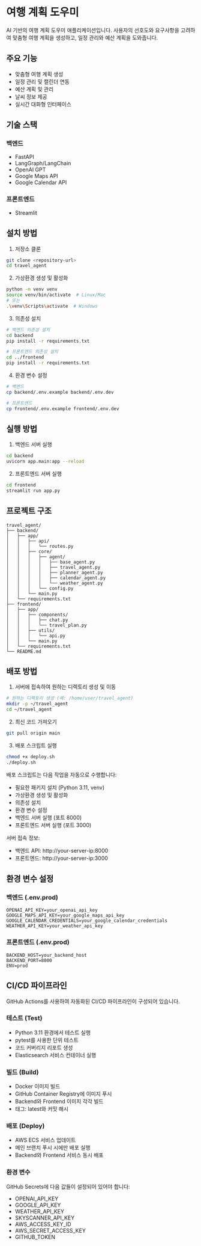 # 여행 계획 도우미

AI 기반의 여행 계획 도우미 애플리케이션입니다. 사용자의 선호도와 요구사항을 고려하여 맞춤형 여행 계획을 생성하고, 일정 관리와 예산 계획을 도와줍니다.

## 주요 기능

- 맞춤형 여행 계획 생성
- 일정 관리 및 캘린더 연동
- 예산 계획 및 관리
- 날씨 정보 제공
- 실시간 대화형 인터페이스

## 기술 스택

### 백엔드
- FastAPI
- LangGraph/LangChain
- OpenAI GPT
- Google Maps API
- Google Calendar API

### 프론트엔드
- Streamlit

## 설치 방법

1. 저장소 클론
```bash
git clone <repository-url>
cd travel_agent
```

2. 가상환경 생성 및 활성화
```bash
python -m venv venv
source venv/bin/activate  # Linux/Mac
# 또는
.\venv\Scripts\activate  # Windows
```

3. 의존성 설치
```bash
# 백엔드 의존성 설치
cd backend
pip install -r requirements.txt

# 프론트엔드 의존성 설치
cd ../frontend
pip install -r requirements.txt
```

4. 환경 변수 설정
```bash
# 백엔드
cp backend/.env.example backend/.env.dev

# 프론트엔드
cp frontend/.env.example frontend/.env.dev
```

## 실행 방법

1. 백엔드 서버 실행
```bash
cd backend
uvicorn app.main:app --reload
```

2. 프론트엔드 서버 실행
```bash
cd frontend
streamlit run app.py
```

## 프로젝트 구조

```
travel_agent/
├── backend/
│   ├── app/
│   │   ├── api/
│   │   │   └── routes.py
│   │   ├── core/
│   │   │   ├── agent/
│   │   │   │   ├── base_agent.py
│   │   │   │   ├── travel_agent.py
│   │   │   │   ├── planner_agent.py
│   │   │   │   ├── calendar_agent.py
│   │   │   │   └── weather_agent.py
│   │   │   └── config.py
│   │   └── main.py
│   └── requirements.txt
├── frontend/
│   ├── app/
│   │   ├── components/
│   │   │   ├── chat.py
│   │   │   └── travel_plan.py
│   │   ├── utils/
│   │   │   └── api.py
│   │   └── main.py
│   └── requirements.txt
└── README.md
```

## 배포 방법

1. 서버에 접속하여 원하는 디렉토리 생성 및 이동
```bash
# 원하는 디렉토리 생성 (예: /home/user/travel_agent)
mkdir -p ~/travel_agent
cd ~/travel_agent
```

2. 최신 코드 가져오기
```bash
git pull origin main
```

3. 배포 스크립트 실행
```bash
chmod +x deploy.sh
./deploy.sh
```

배포 스크립트는 다음 작업을 자동으로 수행합니다:
- 필요한 패키지 설치 (Python 3.11, venv)
- 가상환경 생성 및 활성화
- 의존성 설치
- 환경 변수 설정
- 백엔드 서버 실행 (포트 8000)
- 프론트엔드 서버 실행 (포트 3000)

서버 접속 정보:
- 백엔드 API: http://your-server-ip:8000
- 프론트엔드: http://your-server-ip:3000

## 환경 변수 설정

### 백엔드 (.env.prod)
```
OPENAI_API_KEY=your_openai_api_key
GOOGLE_MAPS_API_KEY=your_google_maps_api_key
GOOGLE_CALENDAR_CREDENTIALS=your_google_calendar_credentials
WEATHER_API_KEY=your_weather_api_key
```

### 프론트엔드 (.env.prod)
```
BACKEND_HOST=your_backend_host
BACKEND_PORT=8000
ENV=prod
```

## CI/CD 파이프라인

GitHub Actions를 사용하여 자동화된 CI/CD 파이프라인이 구성되어 있습니다.

### 테스트 (Test)
- Python 3.11 환경에서 테스트 실행
- pytest를 사용한 단위 테스트
- 코드 커버리지 리포트 생성
- Elasticsearch 서비스 컨테이너 실행

### 빌드 (Build)
- Docker 이미지 빌드
- GitHub Container Registry에 이미지 푸시
- Backend와 Frontend 이미지 각각 빌드
- 태그: latest와 커밋 해시

### 배포 (Deploy)
- AWS ECS 서비스 업데이트
- 메인 브랜치 푸시 시에만 배포 실행
- Backend와 Frontend 서비스 동시 배포

### 환경 변수
GitHub Secrets에 다음 값들이 설정되어 있어야 합니다:
- OPENAI_API_KEY
- GOOGLE_API_KEY
- WEATHER_API_KEY
- SKYSCANNER_API_KEY
- AWS_ACCESS_KEY_ID
- AWS_SECRET_ACCESS_KEY
- GITHUB_TOKEN
